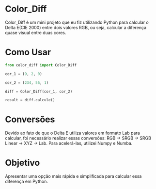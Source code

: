 # Color_Diff

Color_Diff é um mini projeto que eu fiz utilizando Python para calcular o Delta E(CIE 2000) entre dois valores RGB, ou seja, calcular a diferença quase visual entre duas cores.

# Como Usar

```python
from color_diff import Color_Diff

cor_1 = (9, 2, 0)

cor_2 = (234, 56, 1)

diff = Color_Diff(cor_1, cor_2)

result = diff.calcule()
```

# Conversões

Devido ao fato de que o Delta E utiliza valores em formato Lab para calcular, foi necessário realizar essas conversões: RGB -> SRGB -> SRGB Linear -> XYZ -> Lab. Para acelerá-las, utilizei Numpy e Numba.

# Objetivo

Apresentar uma opção mais rápida e simplificada para calcular essa diferença em Python.
